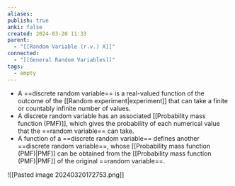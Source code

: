 ```yaml
---
aliases: 
publish: true
anki: false
created: 2024-03-20 11:33
parent:
  - "[[Random Variable (r.v.) X]]"
connected:
  - "[[General Random Variables]]"
tags:
  - empty
---
```



- A ==discrete random variable== is a real-valued function of the outcome of the [[Random experiment|experiment]]  that can take a finite or countably infinite number of values.
- A discrete random variable has an associated [[Probability mass function (PMF)]], which gives the probability of each numerical value that the ==random variable== can take.
- A function of a ==discrete random variable== defines another ==discrete random variable==, whose [[Probability mass function (PMF)|PMF]] can be obtained from the [[Probability mass function (PMF)|PMF]]  of the original ==random variable==.



![[Pasted image 20240320172753.png]]